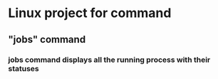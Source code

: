 # Linux project for command

## "jobs" command

### jobs command displays all the running process with their statuses